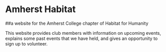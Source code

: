 # Amherst Habitat
##a website for the Amherst College chapter of Habitat for Humanity

This website provides club members with information on upcoming events, explains some past events that we have held, and gives an opportunity to sign up to volunteer.
